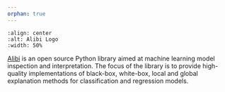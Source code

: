 ```yaml
---
orphan: true
---
```


```{image} _static/Alibi_Explain_Logo_rgb.png
:align: center
:alt: Alibi Logo
:width: 50%
```

[Alibi](https://github.com/SeldonIO/alibi) is an open source Python library aimed at machine learning model inspection and interpretation.
The focus of the library is to provide high-quality implementations of black-box, white-box, local and global
explanation methods for classification and regression models.
